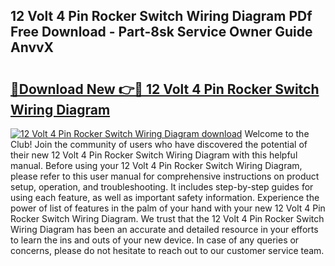 ## 12 Volt 4 Pin Rocker Switch Wiring Diagram PDf Free Download - Part-8sk Service Owner Guide AnvvX

# <h2><a href="http://dfirhw.blite.top/?on=12+Volt+4+Pin+Rocker+Switch+Wiring+Diagram">🔗Download New 👉🔴 12 Volt 4 Pin Rocker Switch Wiring Diagram</a></h2>

[![12 Volt 4 Pin Rocker Switch Wiring Diagram download](https://i.imgur.com/lujVjoI.png)](http://dfirhw.blite.top/?on=12+Volt+4+Pin+Rocker+Switch+Wiring+Diagram)
Welcome to the Club! Join the community of users who have discovered the potential of their new 12 Volt 4 Pin Rocker Switch Wiring Diagram with this helpful manual. Before using your 12 Volt 4 Pin Rocker Switch Wiring Diagram, please refer to this user manual for comprehensive instructions on product setup, operation, and troubleshooting. It includes step-by-step guides for using each feature, as well as important safety information. Experience the power of list of features in the palm of your hand with your new 12 Volt 4 Pin Rocker Switch Wiring Diagram. We trust that the 12 Volt 4 Pin Rocker Switch Wiring Diagram has been an accurate and detailed resource in your efforts to learn the ins and outs of your new device. In case of any queries or concerns, please do not hesitate to reach out to our customer service team.
